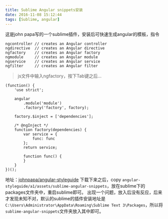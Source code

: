 ```yaml
---
title: Sublime Angular snippets安装
date: 2016-11-08 15:12:44
tags: [Sublime, angular]
---
```


这是john papa写的一个sublime插件，安装后可快速生成angular的模板，指令

    ngcontroller // creates an Angular controller
    ngdirective  // creates an Angular directive
    ngfactory    // creates an Angular factory
    ngmodule     // creates an Angular module
    ngservice    // creates an Angular service
    ngfilter     // creates an Angular filter

> js文件中输入ngfactory，按下Tab键之后...


    (function() {
        'use strict';

        angular
            .module('module')
            .factory('factory', factory);

        factory.$inject = ['dependencies'];

        /* @ngInject */
        function factory(dependencies) {
            var service = {
                func: func
            };
            return service;

            function func() {
            }
        }
    })();
地址：[johnpapa/angular-styleguide][1]
下载下来之后，copy `angular-styleguide/a1/assets/sublime-angular-snippets`，放在sublime下的packages文件夹中，重启sublime即可。
出现一个问题，放入后没有反应，后来才发现未知不对，默认的sublime的插件安装地址是`C:\Users\Administrator\AppData\Roaming\Sublime Text 3\Packages`，所以将`sublime-angular-snippets`文件夹放入其中即可。


  [1]: https://github.com/johnpapa/angular-styleguide